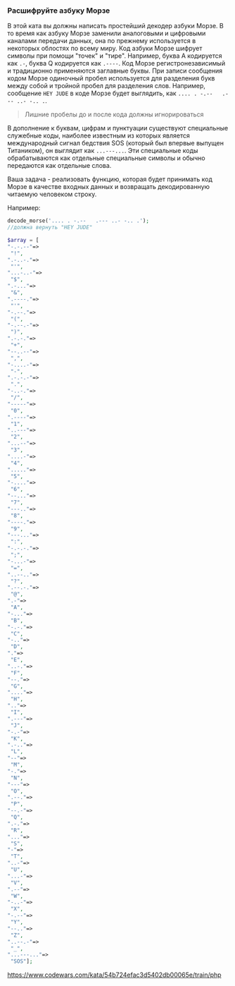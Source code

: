 ### Расшифруйте азбуку Морзе
В этой ката вы должны написать простейший декодер азбуки Морзе. В то время как
азбуку Морзе заменили аналоговыми и цифровыми каналами передачи данных, она по 
прежнему используется в некоторых облостях по всему миру. Код азбуки Морзе шифрует
символы при помощи "точек" и "тире". Например, буква А кодируется как `.-`, буква Q
кодируется как `.----`. Код Морзе регистронезависимый и традиционно применяются
заглавные буквы. При записи сообщения кодом Морзе одиночный пробел используется для
разделения букв между собой и тройной пробел для разделения слов. Например, сообщение
`HEY JUDE` в коде Морзе будет выглядить, как `.... . -.--   .--- ..- -.. .`.
> Лишние пробелы до  и после кода должны игнорироваться

В дополнение к буквам, цифрам и пунктуации существуют специальные служебные коды, 
наиболее известным из которых является международный сигнал бедствия SOS (который 
был впервые выпущен Титаником), он выглядит как `...---...`. Эти специальные коды 
обрабатываются как отдельные специальные символы и обычно передаются как отдельные 
слова.

Ваша задача - реализовать функцию, которая будет принимать код Морзе в качестве входных
данных и возвращать декодированную читаемую человеком строку.

Например:
```php
decode_morse('.... . -.--   .--- ..- -.. .');
//должна вернуть "HEY JUDE"

$array = [
"-.-.--"=>
 "!",
".-..-."=>
 "'",
"...-..-"=>
 "$",
".-..."=>
 "&",
".----."=>
 "'",
"-.--."=>
 "(",
"-.--.-"=>
 ")",
".-.-."=>
 "+",
"--..--"=>
 ",",
"-....-"=>
 "-",
".-.-.-"=>
 ".",
"-..-."=>
 "/",
"-----"=>
 "0",
".----"=>
 "1",
"..---"=>
 "2",
"...--"=>
 "3",
"....-"=>
 "4",
"....."=>
 "5",
"-...."=>
 "6",
"--..."=>
 "7",
"---.."=>
 "8",
"----."=>
 "9",
"---..."=>
 ":",
"-.-.-."=>
 ";",
"-...-"=>
 "=",
"..--.."=>
 "?",
".--.-."=>
 "@",
".-"=>
 "A",
"-..."=>
 "B",
"-.-."=>
 "C",
"-.."=>
 "D",
"."=>
 "E",
"..-."=>
 "F",
"--."=>
 "G",
"...."=>
 "H",
".."=>
 "I",
".---"=>
 "J",
"-.-"=>
 "K",
".-.."=>
 "L",
"--"=>
 "M",
"-."=>
 "N",
"---"=>
 "O",
".--."=>
 "P",
"--.-"=>
 "Q",
".-."=>
 "R",
"..."=>
 "S",
"-"=>
 "T",
"..-"=>
 "U",
"...-"=>
 "V",
".--"=>
 "W",
"-..-"=>
 "X",
"-.--"=>
 "Y",
"--.."=>
 "Z",
"..--.-"=>
 "_",
"...---..."=>
 "SOS"];
```
https://www.codewars.com/kata/54b724efac3d5402db00065e/train/php
